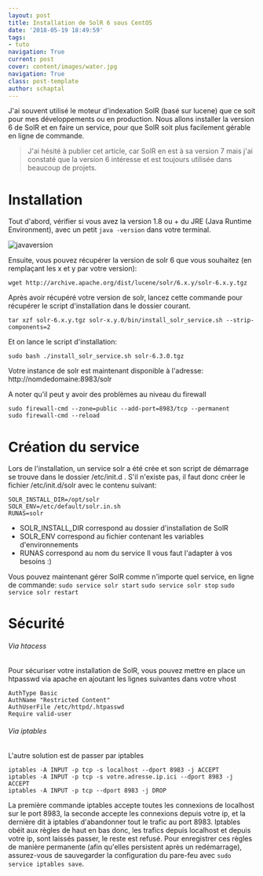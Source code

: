 ```yaml
---
layout: post
title: Installation de SolR 6 sous CentOS
date: '2018-05-19 18:49:59'
tags:
- tuto
navigation: True
current: post
cover: content/images/water.jpg
navigation: True
class: post-template
author: schaptal
---
```


J'ai souvent utilisé le moteur d'indexation SolR (basé sur lucene) que ce soit pour mes développements ou en production. Nous allons installer la version 6 de SolR et en faire un service, pour que SolR soit plus facilement gérable en ligne de commande.

> J'ai hésité à publier cet article, car SolR en est à sa version 7 mais j'ai constaté que la version 6 intéresse et est toujours utilisée dans beaucoup de projets.

# Installation
Tout d'abord, vérifier si vous avez la version 1.8 ou + du JRE (Java Runtime Environment), avec un petit `java -version` dans votre terminal.

![javaversion](/content/images/javaversion.png)


Ensuite, vous pouvez récupérer la version de solr 6 que vous souhaitez (en remplaçant les x et y par votre version): 

```shell
wget http://archive.apache.org/dist/lucene/solr/6.x.y/solr-6.x.y.tgz
```

Après avoir récupéré votre version de solr, lancez cette commande pour récupérer le script d'installation dans le dossier courant.

```shell
tar xzf solr-6.x.y.tgz solr-x.y.0/bin/install_solr_service.sh --strip-components=2
```

Et on lance le script d'installation:
```shell
sudo bash ./install_solr_service.sh solr-6.3.0.tgz
```

Votre instance de solr est maintenant disponible à l'adresse: http://nomdedomaine:8983/solr
 
A noter qu'il peut y avoir des problèmes au niveau du firewall

```shell
sudo firewall-cmd --zone=public --add-port=8983/tcp --permanent
sudo firewall-cmd --reload
```

# Création du service
Lors de l'installation, un service solr a été crée et son script de démarrage se trouve dans le dossier /etc/init.d .
S'il n'existe pas, il faut donc créer le fichier /etc/init.d/solr avec le contenu suivant:
```shell
SOLR_INSTALL_DIR=/opt/solr
SOLR_ENV=/etc/default/solr.in.sh
RUNAS=solr
```
* SOLR_INSTALL_DIR correspond au dossier d'installation de SolR
* SOLR_ENV correspond au fichier contenant les variables d'environnements
* RUNAS correspond au nom du service
Il vous faut l'adapter à vos besoins :)

Vous pouvez maintenant gérer SolR comme n'importe quel service, en ligne de commande:
`sudo service solr start`
`sudo service solr stop`
`sudo service solr restart`

# Sécurité
###### Via htacess
Pour sécuriser votre installation de SolR, vous pouvez mettre en place un htpasswd via apache en ajoutant les lignes suivantes dans votre vhost
```shell
AuthType Basic
AuthName "Restricted Content"
AuthUserFile /etc/httpd/.htpasswd
Require valid-user
```

###### Via iptables

L'autre solution est de passer par iptables
```shell
iptables -A INPUT -p tcp -s localhost --dport 8983 -j ACCEPT
iptables -A INPUT -p tcp -s votre.adresse.ip.ici --dport 8983 -j ACCEPT
iptables -A INPUT -p tcp --dport 8983 -j DROP
```
La première commande iptables accepte toutes les connexions de localhost sur le port 8983, la seconde accepte les connexions depuis votre ip, et la dernière dit à iptables d'abandonner tout le trafic au port 8983. 
Iptables obéit aux règles de haut en bas donc, les trafics depuis localhost et depuis votre ip, sont laissés passer, le reste est refusé.
Pour enregistrer ces règles de manière permanente (afin qu'elles persistent après un redémarrage), assurez-vous de sauvegarder la configuration du pare-feu avec `sudo service iptables save`.